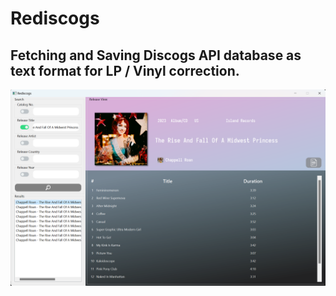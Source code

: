 # Rediscogs
## Fetching and Saving Discogs API database as text format for LP / Vinyl correction.
![Example Image](https://github.com/gkanba/Rediscogs/blob/master/examples/example_1.png)
